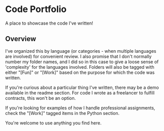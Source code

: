 # Code Portfolio

A place to showcase the code I've written!

## Overview

I've organized this by language (or categories - when multiple languages are involved) for convenient review. I also promise that I don't normally number my folder names, and I did so in this case to give a loose sense of 'complexity' for the languages involved. Folders will also be tagged with either "\[Fun]" or "\[Work]" based on the purpose for which the code was written.

If you're curious about a particular thing I've written, there may be a demo available in the readme section. For code I wrote as a freelancer to fulfill contracts, this won't be an option.

If you're looking for examples of how I handle professional assignments, check the "\[Work]" tagged items in the Python section.

You're welcome to use anything you find here.
